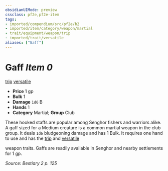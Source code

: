 ```yaml
---
obsidianUIMode: preview
cssclass: pf2e,pf2e-item
tags:
- imported/compendium/src/pf2e/b2
- imported/item/category/weapon/martial
- trait/equipment/weapon/trip
- imported/trait/versatile
aliases: ["Gaff"]
---
```

# Gaff *Item 0*  
[trip](rules/traits/trip.md)  [versatile](versatile.md)  

- **Price** 1 gp
- **Bulk** 1
- **Damage** `1d6` B
- **Hands** 1
- **Category** Martial; **Group** Club 

These hooked staffs are popular among Senghor fishers and warriors alike. A gaff sized for a Medium creature is a common martial weapon in the club group. It deals `1d6` bludgeoning damage and has 1 Bulk. It requires one hand to use and has the [trip](rules/traits/trip.md) and [versatile <P>](versatile.md) weapon traits. Gaffs are readily available in Senghor and nearby settlements for 1 gp.

*Source: Bestiary 2 p. 125*